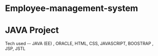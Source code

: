 # Employee-management-system
<h1>JAVA Project</h1>
<p>Tech used -- JAVA (EE) , ORACLE, HTML, CSS, JAVASCRIPT, BOOSTRAP , JSP, JSTL </p>
